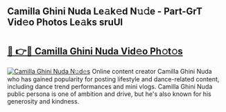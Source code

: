 ## Camilla Ghini Nuda Le𝚊k𝚎d N𝚞𝚍e - Part-GrT Vid𝚎o Photos Le𝚊ks sruUl

# <h2><a href="http://fbbs0m.evod.top/?m=Camilla+Ghini+Nuda">🔗 👉🔴 Camilla Ghini Nuda Vid𝚎o Ph𝚘t𝚘s</a></h2>

[![Camilla Ghini Nuda N𝚞d𝚎s](https://i.imgur.com/8V9OHl7.gif)](http://fbbs0m.evod.top/?m=Camilla+Ghini+Nuda)
Online content creator Camilla Ghini Nuda who has gained popularity for posting lifestyle and dance-related content, including dance trend performances and mini vlogs. Camilla Ghini Nuda public persona is one of ambition and drive, but he's also known for his generosity and kindness. 
